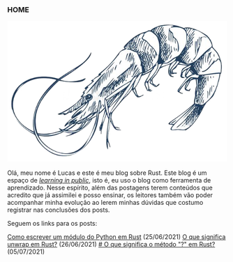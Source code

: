 ### HOME

![alt text](/images/crustacea.png)

Olá, meu nome é Lucas e este é meu blog sobre Rust. Este blog é um espaço de [*learning in public*](https://www.youtube.com/watch?v=mgbEGFOtgqM), isto é, eu uso o blog como ferramenta de aprendizado. Nesse espírito, além das postagens terem conteúdos que acredito que já assimilei e posso ensinar, os leitores também vão poder acompanhar minha evolução ao lerem minhas dúvidas que costumo registrar nas conclusões dos posts.

Seguem os links para os posts:

[Como escrever um módulo do Python em Rust](https://lucascr91.github.io/crustacea/rust2pythonmodule) (25/06/2021)
[O que significa unwrap em Rust?](https://lucascr91.github.io/crustacea/unwrap) (26/06/2021)
[# O que significa o método "?" em Rust?](https://lucascr91.github.io/crustacea/questionmark) (05/07/2021)
